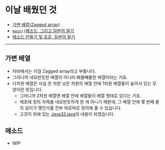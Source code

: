 ﻿# 이날 배웠던 것

- [가변 배열(Zagged array)](/221011-_JAVA/221031/javastudy56/javastudy/src/javastudy/Java33.java)
- [`main()`메소드, 그리고 일본어 필기](/221011-_JAVA/221031/javastudy56/javastudy/src/javastudy/Object01.java)
- [메소드 만들기 및 호출, 일본어 필기](/221011-_JAVA/221031/javastudy56/javastudy/src/javastudy/Object02.java)

---

## 가변 배열

- 자바에서는 이걸 Zagged array라고 부릅니다.
- 그러니까 네모반듯한 배열이 아니라 삐뚤빼뚤한 배열이라는 거죠.
- 다차원 배열은 사실 한 차원 낮은 차원의 배열 안에 1차원 배열들이 늘어서 있는 모양이란 뜻입니다.
    - 그러니까 2차원 배열엔 배열 안에 배열들이 배열 형태로 있다는 거죠.
    - 애초에 정의 자체를 네모반듯하게 한 게 아니기 때문에, 그 배열 안에 몇 번째 줄의 길이가 몇인가를 전부 따로따로 정의해 줄 수 있습니다.
    - 고것이 위에 있는 [Java33.java](/221011-_JAVA/221031/javastudy56/javastudy/src/javastudy/Java33.java)의 내용이 되겠습니다.

## 메소드

- WIP